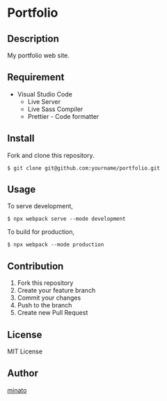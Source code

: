 # Portfolio

## Description

My portfolio web site.

## Requirement

- Visual Studio Code
  - Live Server
  - Live Sass Compiler
  - Prettier - Code formatter

## Install

Fork and clone this repository.

```
$ git clone git@github.com:yourname/portfolio.git
```

## Usage

To serve development, 

```
$ npx webpack serve --mode development
```

To build for production,

```
$ npx webpack --mode production
```

## Contribution

1. Fork this repository
2. Create your feature branch
3. Commit your changes
4. Push to the branch
5. Create new Pull Request

## License

MIT License

## Author

[minato](https://blog.minatoproject.com/)
